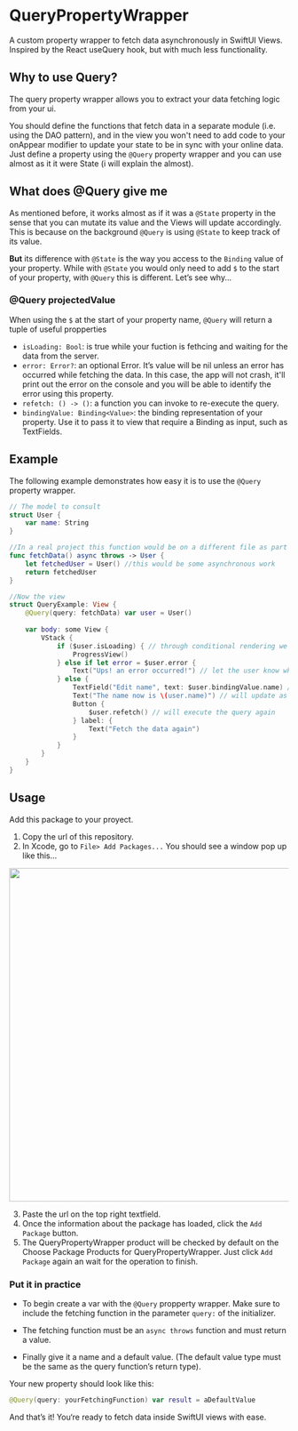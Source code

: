 # QueryPropertyWrapper

A custom property wrapper to fetch data asynchronously in SwiftUI Views.
Inspired by the React useQuery hook, but with much less functionality.

## Why to use Query?

The query property wrapper allows you to extract your data fetching logic from your ui.

You should define the functions that fetch data in a separate module (i.e. using the DAO pattern), and in the view you won't need to add code to your onAppear modifier to update your state to be in sync with your online data. Just define a property using the `@Query` property wrapper and you can use almost as it it were State (i will explain the almost).

## What does @Query give me

As mentioned before, it works almost as if it was a `@State` property in the sense that you can mutate its value and the Views will update accordingly. This is because on the background `@Query` is using `@State` to keep track of its value.

**But** its difference with `@State` is the way you access to the `Binding` value of your property. While with `@State` you would only need to add `$` to the start of your property, with `@Query` this is different. Let’s see why...

### @Query projectedValue

When using the `$` at the start of your property name, `@Query` will return a tuple of useful propperties

- `isLoading: Bool`: is true while your fuction is fethcing and waiting for the data from the server.
- `error: Error?`: an optional Error. It’s value will be nil unless an error has occurred while fetching the data. In this case, the app will not crash, it'll print out the error on the console and you will be able to identify the error using this property.
- `refetch: () -> ()`: a function you can invoke to re-execute the query.
- `bindingValue: Binding<Value>`: the binding representation of your property. Use it to pass it to view that require a Binding as input, such as TextFields.

## Example

The following example demonstrates how easy it is to use the `@Query` property wrapper.

```swift
// The model to consult
struct User {
    var name: String
}

//In a real project this function would be on a different file as part of a DAO
func fetchData() async throws -> User {
    let fetchedUser = User() //this would be some asynchronous work
    return fetchedUser
}

//Now the view
struct QueryExample: View {
    @Query(query: fetchData) var user = User()
    
    var body: some View {
        VStack {
            if ($user.isLoading) { // through conditional rendering we can place progress views when our query is being fetched
                ProgressView()
            } else if let error = $user.error {
                Text("Ups! an error occurred!") // let the user know when there was an error
            } else {
                TextField("Edit name", text: $user.bindingValue.name) //This is how you access to the binding value of the user
                Text("The name now is \(user.name)") // will update as the user types on the textfield
                Button {
                    $user.refetch() // will execute the query again
                } label: {
                    Text("Fetch the data again")
                }
            }
        }
    }
}
```

## Usage

Add this package to your proyect.
1. Copy the url of this repository.
2. In Xcode, go to `File> Add Packages...`
You should see a window pop up like this...

<image src="https://user-images.githubusercontent.com/62160767/177834222-aadd7fe2-6fef-4260-898f-bfc95d1ada31.png" width="600"/>

3. Paste the url on the top right textfield.
4. Once the information about the package has loaded, click the `Add Package` button.
5. The QueryPropertyWrapper product will be checked by default on the Choose Package Products for QueryPropertyWrapper. Just click `Add Package` again an wait for the operation to finish.

### Put it in practice
- To begin create a var with the `@Query` propperty wrapper.
Make sure to include the fetching function in the parameter `query:` of the initializer.

- The fetching function must be an `async throws` function and must return a value.

- Finally give it a name and a default value. (The default value type must be the same as the query function’s return type).

Your new property should look like this:

```swift
@Query(query: yourFetchingFunction) var result = aDefaultValue
```

And that’s it! You‘re ready to fetch data inside SwiftUI views with ease.
